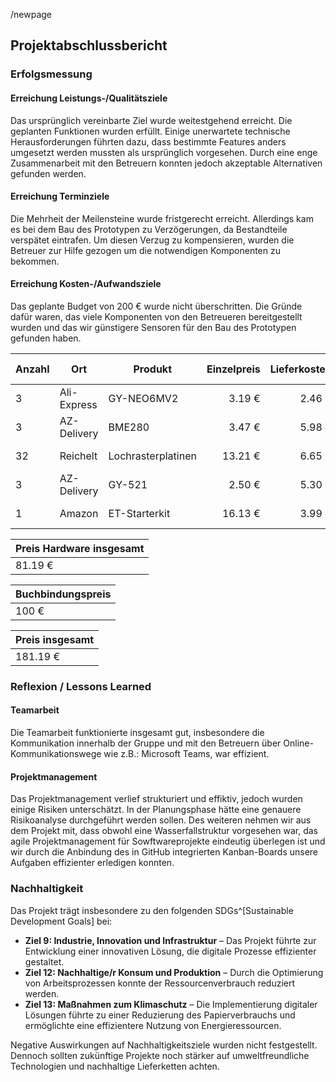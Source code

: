 /newpage

## Projektabschlussbericht

### Erfolgsmessung

#### Erreichung Leistungs-/Qualitätsziele

Das ursprünglich vereinbarte Ziel wurde weitestgehend erreicht. Die geplanten Funktionen wurden erfüllt. Einige unerwartete technische Herausforderungen führten dazu, dass bestimmte Features anders umgesetzt werden mussten als ursprünglich vorgesehen. Durch eine enge Zusammenarbeit mit den Betreuern konnten jedoch akzeptable Alternativen gefunden werden.

#### Erreichung Terminziele

Die Mehrheit der Meilensteine wurde fristgerecht erreicht. Allerdings kam es bei dem Bau des Prototypen zu Verzögerungen, da Bestandteile verspätet eintrafen. Um diesen Verzug zu kompensieren, wurden die Betreuer zur Hilfe gezogen um die notwendigen Komponenten zu bekommen.

#### Erreichung Kosten-/Aufwandsziele

Das geplante Budget von 200 € wurde nicht überschritten. Die Gründe dafür waren, das viele Komponenten von den Betreueren bereitgestellt wurden und
das wir günstigere Sensoren für den Bau des Prototypen gefunden haben.

| Anzahl | Ort        | Produkt             | Einzelpreis | Lieferkosten | Preis gesamt |
|--------|-----------|----------------------|------------:|------------:|-------------:|
| 3      | Ali-Express | GY-NEO6MV2         | 3.19 €      | 2.46 €      | 12.03 €      |
| 3      | AZ-Delivery         | BME280              | 3.47 €      | 5.98 €      | 16.39 €      |
| 32     | Reichelt   | Lochrasterplatinen  | 13.21 €     | 6.65 €      | 19.86 €      |
| 3      | AZ-Delivery         | GY-521              | 2.50 €      | 5.30 €      | 12.79 €      |
| 1      | Amazon     | ET-Starterkit       | 16.13 €     | 3.99 €      | 20.12 €      |

| Preis Hardware insgesamt |
|--------|
|  81.19 € |

| Buchbindungspreis |
|--------|
|  100 € |

| Preis insgesamt |
|--------|
|  181.19 € |

### Reflexion / Lessons Learned

#### Teamarbeit

Die Teamarbeit funktionierte insgesamt gut, insbesondere die Kommunikation innerhalb der Gruppe und mit den Betreuern über Online-Kommunikationswege
wie z.B.: Microsoft Teams, war effizient. 

#### Projektmanagement

Das Projektmanagement verlief strukturiert und effiktiv, jedoch wurden einige Risiken unterschätzt. In der Planungsphase hätte eine genauere Risikoanalyse durchgeführt werden sollen. 
Des weiteren nehmen wir aus dem Projekt mit, dass obwohl eine Wasserfallstruktur vorgesehen war, das agile Projektmanagement für Sowftwareprojekte
eindeutig überlegen ist und wir durch die Anbindung des in GitHub integrierten Kanban-Boards unsere Aufgaben effizienter erledigen konnten.

### Nachhaltigkeit

Das Projekt trägt insbesondere zu den folgenden SDGs^[Sustainable Development Goals]  bei:

- **Ziel 9: Industrie, Innovation und Infrastruktur** – Das Projekt führte zur Entwicklung einer innovativen Lösung, die digitale Prozesse effizienter gestaltet.
- **Ziel 12: Nachhaltige/r Konsum und Produktion** – Durch die Optimierung von Arbeitsprozessen konnte der Ressourcenverbrauch reduziert werden.
- **Ziel 13: Maßnahmen zum Klimaschutz** – Die Implementierung digitaler Lösungen führte zu einer Reduzierung des Papierverbrauchs und ermöglichte eine effizientere Nutzung von Energieressourcen.

Negative Auswirkungen auf Nachhaltigkeitsziele wurden nicht festgestellt. Dennoch sollten zukünftige Projekte noch stärker auf umweltfreundliche Technologien und nachhaltige Lieferketten achten.

